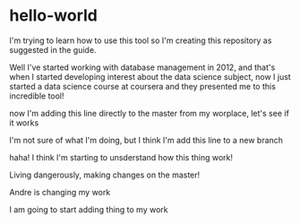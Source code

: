 # hello-world
I'm trying to learn how to use this tool so I'm creating this repository as suggested in the guide.

Well I've started working with database management in 2012, and that's when I started developing interest about the data science subject, now I just started a data science course at coursera and they presented me to this incredible tool!

now I'm adding this line directly to the master from my worplace, let's see if it works

I'm not sure of what I'm doing, but I think I'm add this line to a new branch

haha! I think I'm starting to unsderstand how this thing work!

Living dangerously, making changes on the master!

Andre is changing my work

I am going to start adding thing to my work